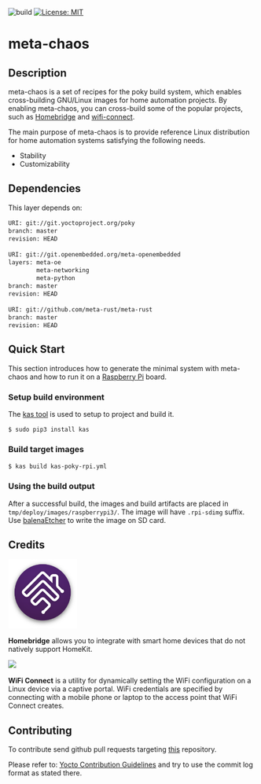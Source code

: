 ![build](https://github.com/mkilivan/meta-chaos/workflows/build/badge.svg)
[![License: MIT](https://img.shields.io/badge/License-MIT-yellow.svg)](https://opensource.org/licenses/MIT)
# meta-chaos

## Description

meta-chaos is a set of recipes for the poky build system, which enables cross-building GNU/Linux images for home automation projects. By enabling meta-chaos, you can cross-build some of the popular projects, such as [Homebridge](https://github.com/homebridge/homebridge) and [wifi-connect](https://github.com/balena-io/wifi-connect).

The main purpose of meta-chaos is to provide reference Linux distribution for home automation systems satisfying the following needs.

* Stability
* Customizability

## Dependencies

This layer depends on:

    URI: git://git.yoctoproject.org/poky
    branch: master
    revision: HEAD

    URI: git://git.openembedded.org/meta-openembedded
    layers: meta-oe
            meta-networking
            meta-python
    branch: master
    revision: HEAD

    URI: git://github.com/meta-rust/meta-rust
    branch: master
    revision: HEAD

## Quick Start
This section introduces how to generate the minimal system with meta-chaos and how to run it on a [Raspberry Pi](https://www.raspberrypi.org/) board.
### Setup build environment
The [kas tool](https://github.com/siemens/kas) is used to setup to project and build it.

```
$ sudo pip3 install kas
```
### Build target images
```
$ kas build kas-poky-rpi.yml
```
### Using the build output
After a successful build, the images and build artifacts are placed in `tmp/deploy/images/raspberrypi3/`. The image will have `.rpi-sdimg` suffix. Use [balenaEtcher](https://www.balena.io/etcher) to write the image on SD card.

## Credits
<a href="https://github.com/homebridge/homebridge"><img src="https://raw.githubusercontent.com/homebridge/branding/master/logos/homebridge-color-round-stylized.png" height="140"></a>

**Homebridge** allows you to integrate with smart home devices that do not natively support HomeKit.

<a href="https://github.com/balena-io/wifi-connect"><img width="460" src="https://github.com/balena-io/wifi-connect/raw/master/docs/images/wifi-connect.png" /></a>

**WiFi Connect** is a utility for dynamically setting the WiFi configuration on a Linux device via a captive portal. WiFi credentials are specified by connecting with a mobile phone or laptop to the access point that WiFi Connect creates.

## Contributing
To contribute send github pull requests targeting [this](https://github.com/mkilivan/meta-chaos) repository.

Please refer to: [Yocto Contribution Guidelines](https://wiki.yoctoproject.org/wiki/Contribution_Guidelines#General_Information) and try to use the commit log format as stated there.
